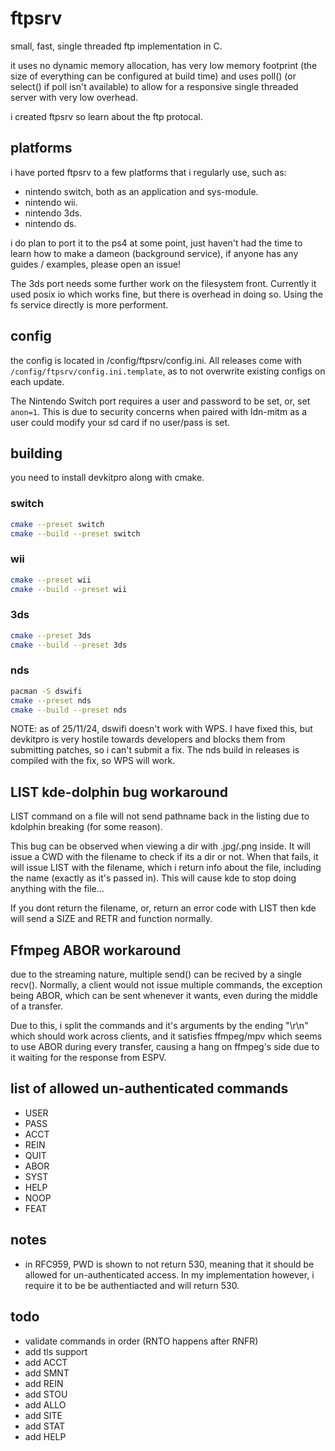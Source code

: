 # ftpsrv

small, fast, single threaded ftp implementation in C.

it uses no dynamic memory allocation, has very low memory footprint (the size of everything can be configured at build time) and uses poll() (or select() if poll isn't available) to allow for a responsive single threaded server with very low overhead.

i created ftpsrv so learn about the ftp protocal.

## platforms

i have ported ftpsrv to a few platforms that i regularly use, such as:

- nintendo switch, both as an application and sys-module.
- nintendo wii.
- nintendo 3ds.
- nintendo ds.

i do plan to port it to the ps4 at some point, just haven't had the time to learn how to make a dameon (background service), if anyone has any guides / examples, please open an issue!

The 3ds port needs some further work on the filesystem front. Currently it used posix io which works fine, but there is overhead in doing so. Using the fs service directly is more performent.

## config

the config is located in /config/ftpsrv/config.ini.
All releases come with `/config/ftpsrv/config.ini.template`, as to not overwrite existing configs on each update.

The Nintendo Switch port requires a user and password to be set, or, set `anon=1`. This is due to security concerns when paired with ldn-mitm as a user could modify your sd card if no user/pass is set.

## building

you need to install devkitpro along with cmake.

### switch

```sh
cmake --preset switch
cmake --build --preset switch
```

### wii

```sh
cmake --preset wii
cmake --build --preset wii
```

### 3ds

```sh
cmake --preset 3ds
cmake --build --preset 3ds
```

### nds

```sh
pacman -S dswifi
cmake --preset nds
cmake --build --preset nds
```

NOTE: as of 25/11/24, dswifi doesn't work with WPS. I have fixed this, but devkitpro is very hostile towards developers and blocks them from submitting patches, so i can't submit a fix. The nds build in releases is compiled with the fix, so WPS will work.

## LIST kde-dolphin bug workaround

LIST command on a file will not send pathname back in the listing due to kdolphin breaking (for some reason).

This bug can be observed when viewing a dir with .jpg/.png inside. It will issue a CWD with the filename to check if its a dir or not. When that fails, it will issue LIST with the filename, which i return info about the file, including the name (exactly as it's passed in). This will cause kde to stop doing anything with the file...

If you dont return the filename, or, return an error code with LIST then kde will send a SIZE and RETR and function normally.

## Ffmpeg ABOR workaround

due to the streaming nature, multiple send() can be recived by a single recv().
Normally, a client would not issue multiple commands, the exception being ABOR, which can be sent whenever it wants, even during the middle of a transfer.

Due to this, i split the commands and it's arguments by the ending "\r\n" which should work across clients, and it satisfies ffmpeg/mpv which seems to use ABOR during every transfer, causing a hang on ffmpeg's side due to it waiting for the response from ESPV.

## list of allowed un-authenticated commands

- USER
- PASS
- ACCT
- REIN
- QUIT
- ABOR
- SYST
- HELP
- NOOP
- FEAT

## notes

- in RFC959, PWD is shown to not return 530, meaning that it should be allowed for un-authenticated access. In my implementation however, i require it to be be authentiacted and will return 530.

## todo

- validate commands in order (RNTO happens after RNFR)
- add tls support
- add ACCT
- add SMNT
- add REIN
- add STOU
- add ALLO
- add SITE
- add STAT
- add HELP
